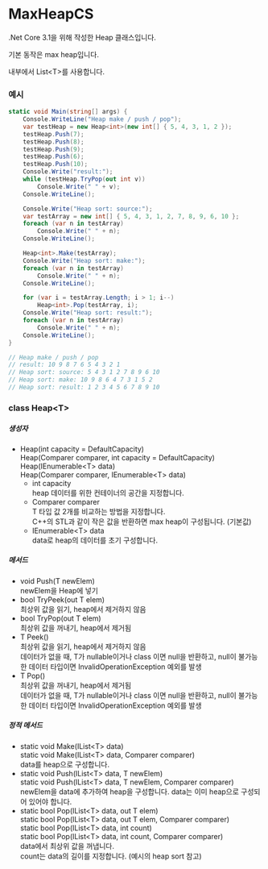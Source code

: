# MaxHeapCS

.Net Core 3.1을 위해 작성한 Heap 클래스입니다.

기본 동작은 max heap입니다.

내부에서 List&lt;T&gt;를 사용합니다.

### 예시

```c#
static void Main(string[] args) {
    Console.WriteLine("Heap make / push / pop");
    var testHeap = new Heap<int>(new int[] { 5, 4, 3, 1, 2 });
    testHeap.Push(7);
    testHeap.Push(8);
    testHeap.Push(9);
    testHeap.Push(6);
    testHeap.Push(10);
    Console.Write("result:");
    while (testHeap.TryPop(out int v))
        Console.Write(" " + v);
    Console.WriteLine();

    Console.Write("Heap sort: source:");
    var testArray = new int[] { 5, 4, 3, 1, 2, 7, 8, 9, 6, 10 };
    foreach (var n in testArray)
        Console.Write(" " + n);
    Console.WriteLine();

    Heap<int>.Make(testArray);
    Console.Write("Heap sort: make:");
    foreach (var n in testArray)
        Console.Write(" " + n);
    Console.WriteLine();

    for (var i = testArray.Length; i > 1; i--)
        Heap<int>.Pop(testArray, i);
    Console.Write("Heap sort: result:");
    foreach (var n in testArray)
        Console.Write(" " + n);
    Console.WriteLine();
}

// Heap make / push / pop
// result: 10 9 8 7 6 5 4 3 2 1
// Heap sort: source: 5 4 3 1 2 7 8 9 6 10
// Heap sort: make: 10 9 8 6 4 7 3 1 5 2
// Heap sort: result: 1 2 3 4 5 6 7 8 9 10
```

### class Heap&lt;T&gt;

##### 생성자

- Heap(int capacity = DefaultCapacity)<br/>
  Heap(Comparer comparer, int capacity = DefaultCapacity)<br/>
  Heap(IEnumerable&lt;T&gt; data)<br/>
  Heap(Comparer comparer, IEnumerable&lt;T&gt; data)<br/>
  - int capacity<br/>
    heap 데이터를 위한 컨테이너의 공간을 지정합니다.
  - Comparer comparer<br/>
    T 타입 값 2개를 비교하는 방법을 지정합니다.<br/>
    C++의 STL과 같이 작은 값을 반환하면 max heap이 구성됩니다. (기본값)
  - IEnumerable&lt;T&gt; data<br/>
    data로 heap의 데이터를 초기 구성합니다.

##### 메서드

- void Push(T newElem)<br/>
  newElem을 Heap에 넣기
- bool TryPeek(out T elem)<br/>
  최상위 값을 읽기, heap에서 제거하지 않음
- bool TryPop(out T elem)<br/>
  최상위 값을 꺼내기, heap에서 제거됨
- T Peek()<br/>
  최상위 값을 읽기, heap에서 제거하지 않음<br/>
  데이터가 없을 때, T가 nullable이거나 class 이면 null을 반환하고, null이 불가능한 데이터 타입이면 InvalidOperationException 예외를 발생
- T Pop()<br/>
  최상위 값을 꺼내기, heap에서 제거됨<br/>
  데이터가 없을 때, T가 nullable이거나 class 이면 null을 반환하고, null이 불가능한 데이터 타입이면 InvalidOperationException 예외를 발생

##### 정적 메서드

- static void Make(IList&lt;T&gt; data)<br/>
  static void Make(IList&lt;T&gt; data, Comparer comparer)<br/>
  data를 heap으로 구성합니다.
- static void Push(IList&lt;T&gt; data, T newElem)<br/>
  static void Push(IList&lt;T&gt; data, T newElem, Comparer comparer)<br/>
  newElem을 data에 추가하여 heap을 구성합니다. data는 이미 heap으로 구성되어 있어야 합니다.
- static bool Pop(IList&lt;T&gt; data, out T elem)<br/>
  static bool Pop(IList&lt;T&gt; data, out T elem, Comparer comparer)<br/>
  static bool Pop(IList&lt;T&gt; data, int count)<br/>
  static bool Pop(IList&lt;T&gt; data, int count, Comparer comparer)<br/>
  data에서 최상위 값을 꺼냅니다.<br/>
  count는 data의 길이를 지정합니다. (예시의 heap sort 참고) 
